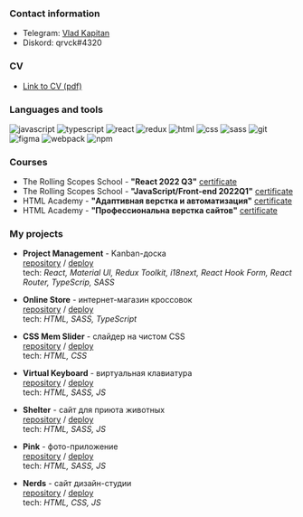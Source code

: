 ### Contact information
* Telegram: [Vlad Kapitan](https://t.me/qrvck)
* Diskord: qrvck#4320

### CV
* [Link to CV (pdf)](https://qrvck.github.io/qrvck/Vlad_Kapitan_cv.pdf)

### Languages and tools

![javascript](https://img.shields.io/badge/-javascript-090909?style=for-the-badge&logo=javascript&&logoColor=0000000)
![typescript](https://img.shields.io/badge/-typescript-090909?style=for-the-badge&logo=typescript&&logoColor=0000000)
![react](https://img.shields.io/badge/-react-090909?style=for-the-badge&logo=react&&logoColor=0000000)
![redux](https://img.shields.io/badge/Redux-black?logo=redux&logoColor=764abc&style=for-the-badge)
![html](https://img.shields.io/badge/-HTML-black?style=for-the-badge&logo=HTML5&logoColor=red)
![css](https://img.shields.io/badge/-css-090909?style=for-the-badge&logo=css3&&logoColor=0000000)
![sass](https://img.shields.io/badge/-sass-090909?style=for-the-badge&logo=Sass&&logoColor=0000000)
![git](https://img.shields.io/badge/-Git-black?style=for-the-badge&logo=Git&logoColor=white)
![figma](https://img.shields.io/badge/-figma-090909?style=for-the-badge&logo=figma&&logoColor=0000000)
![webpack](https://img.shields.io/badge/-Webpack-black?style=for-the-badge&logo=webpack&logoColor=lightblue)
![npm](https://img.shields.io/badge/NPM-black?logo=npm&logoColor=red&style=for-the-badge)

### Courses
* The Rolling Scopes School - **"React 2022 Q3"** [certificate](https://app.rs.school/certificate/miq0x63d)
* The Rolling Scopes School - **"JavaScript/Front-end 2022Q1"** [certificate](https://app.rs.school/certificate/qrj4zld3)
* HTML Academy - **"Адаптивная верстка и автоматизация"** [certificate](https://assets.htmlacademy.ru/certificates/intensive/199/1484649.pdf?1622059216)
* HTML Academy - **"Профессиональна верстка сайтов"** [certificate](https://assets.htmlacademy.ru/certificates/intensive/193/1484649.pdf?1615798678)

### My projects
* **Project Management** - Kanban-доска  
[repository](https://github.com/qrvck/project-management-app) / [deploy](https://rss-project-management.netlify.app)  
tech: *React, Material UI, Redux Toolkit, i18next, React Hook Form, React Router, TypeScrip, SASS*

* **Online Store** - интернет-магазин кроссовок  
[repository](https://github.com/qrvck/online-store) / [deploy](https://qrvck.github.io/online-store/index.html)  
tech: *HTML, SASS, TypeScript*

* **CSS Mem Slider** - слайдер на чистом CSS  
[repository](https://github.com/qrvck/cssMemSlider) / [deploy](https://qrvck.github.io/cssMemSlider/cssMemSlider/index.html)  
tech: *HTML, CSS*

* **Virtual Keyboard** - виртуальная клавиатура  
[repository](https://github.com/qrvck/virtual-keyboard) / [deploy](https://qrvck.github.io/virtual-keyboard/index.html)  
tech: *HTML, SASS, JS*

* **Shelter** - сайт для приюта животных  
[repository](https://github.com/qrvck/shelter) / [deploy](https://qrvck.github.io/shelter/index.html)  
tech: *HTML, SASS, JS*

* **Pink** - фото-приложение  
[repository](https://github.com/qrvck/1484649-pink-22) / [deploy](https://qrvck.github.io/1484649-pink-22/build/index.html)  
tech: *HTML, SASS, JS*

* **Nerds** - сайт дизайн-студии  
[repository](https://github.com/qrvck/1484649-nerds-30) / [deploy](https://qrvck.github.io/1484649-nerds-30/index.html)  
tech: *HTML, CSS, JS*


<!--
**qrvck/qrvck** is a ✨ _special_ ✨ repository because its `README.md` (this file) appears on your GitHub profile.

Here are some ideas to get you started:

- 🔭 I’m currently working on ...
- 🌱 I’m currently learning ...
- 👯 I’m looking to collaborate on ...
- 🤔 I’m looking for help with ...
- 💬 Ask me about ...
- 📫 How to reach me: ...
- 😄 Pronouns: ...
- ⚡ Fun fact: ...
-->
